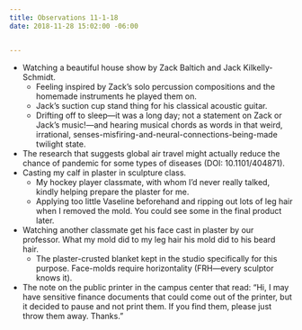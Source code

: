 ```yaml
---
title: Observations 11-1-18
date: 2018-11-28 15:02:00 -06:00


---
```


- Watching a beautiful house show by Zack Baltich and Jack Kilkelly-Schmidt.
	- Feeling inspired by Zack’s solo percussion compositions and the homemade instruments he played them on.
	- Jack’s suction cup stand thing for his classical acoustic guitar.
	- Drifting off to sleep—it was a long day; not a statement on Zack or Jack’s music!—and hearing musical chords as words in that weird, irrational, senses-misfiring-and-neural-connections-being-made twilight state.
- The research that suggests global air travel might actually reduce the chance of pandemic for some types of diseases (DOI: 10.1101/404871).
- Casting my calf in plaster in sculpture class.
	- My hockey player classmate, with whom I’d never really talked, kindly helping prepare the plaster for me.
	- Applying too little Vaseline beforehand and ripping out lots of leg hair when I removed the mold. You could see some in the final product later.
- Watching another classmate get his face cast in plaster by our professor. What my mold did to my leg hair his mold did to his beard hair.
	- The plaster-crusted blanket kept in the studio specifically for this purpose. Face-molds require horizontality (FRH—every sculptor knows it).
- The note on the public printer in the campus center that read: “Hi, I may have sensitive finance documents that could come out of the printer, but it decided to pause and not print them. If you find them, please just throw them away. Thanks.”